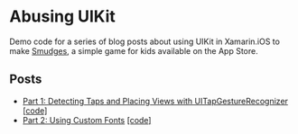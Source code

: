 # Abusing UIKit

Demo code for a series of blog posts about using UIKit in Xamarin.iOS to make [Smudges](https://itunes.apple.com/us/app/smudges/id739618884?mt=8&uo=4&ct=github), a simple game for kids available on the App Store.

## Posts

* [Part 1: Detecting Taps and Placing Views with UITapGestureRecognizer](http://www.patridgedev.com/2013/11/22/smudges-part-1-detecting-taps/) [[code]](https://github.com/patridge/UIKitAbuse/tree/master/PlacingViews)
* [Part 2: Using Custom Fonts](http://www.patridgedev.com/2014/05/15/smudges-part-2-custom-font/) [[code]](https://github.com/patridge/UIKitAbuse/tree/master/CustomFontIcons)
